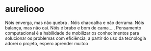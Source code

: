 # aureliooo
Nóis enverga, mas não quebra . Nóis chacoalha e não derrama. Nóis balança, mas não cai. Nóis é brabo e bom de cama.....
Pensamento computacional é a habilidade de mobilizar os conhecimentos para solucionar os problemas com eficiência, a partir do uso da tecnologia
adorei o projeto, espero aprender muitoo
